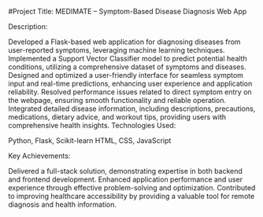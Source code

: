 #Project Title: MEDIMATE – Symptom-Based Disease Diagnosis Web App



Description:

Developed a Flask-based web application for diagnosing diseases from user-reported symptoms, leveraging machine learning techniques.
Implemented a Support Vector Classifier model to predict potential health conditions, utilizing a comprehensive dataset of symptoms and diseases.
Designed and optimized a user-friendly interface for seamless symptom input and real-time predictions, enhancing user experience and application reliability.
Resolved performance issues related to direct symptom entry on the webpage, ensuring smooth functionality and reliable operation.
Integrated detailed disease information, including descriptions, precautions, medications, dietary advice, and workout tips, providing users with comprehensive health insights.
Technologies Used:

Python, Flask, Scikit-learn
HTML, CSS, JavaScript

Key Achievements:

Delivered a full-stack solution, demonstrating expertise in both backend and frontend development.
Enhanced application performance and user experience through effective problem-solving and optimization.
Contributed to improving healthcare accessibility by providing a valuable tool for remote diagnosis and health information.
